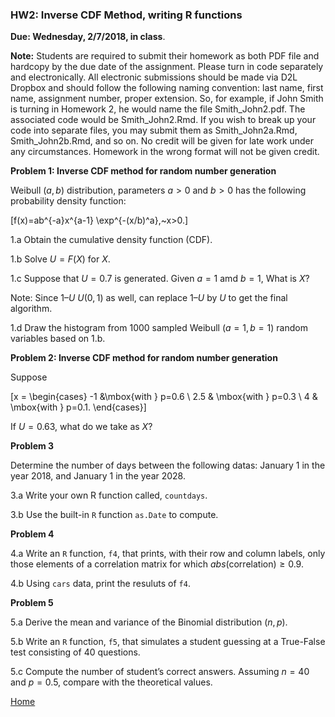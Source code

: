###  HW2: Inverse CDF Method, writing R functions

**Due: Wednesday, 2/7/2018, in class**.

**Note:**  Students are required to submit their homework as both PDF file and hardcopy by the due date of the assignment.
Please turn in code separately and electronically. All electronic submissions should be made via D2L Dropbox and should follow the following naming convention: last name, first name, assignment number, proper extension. So, for example, if John Smith is turning in Homework 2, he would name the file Smith_John2.pdf. The associated code would be Smith_John2.Rmd. If you wish to break up your code into separate files, you may submit them as Smith_John2a.Rmd, Smith_John2b.Rmd, and so on. 
No credit will be given for late work under any circumstances. Homework in the wrong format will not be given credit.

**Problem 1:  Inverse CDF method for random number generation**

Weibull $(a, b)$ distribution, parameters $a > 0$ and $b > 0$ has the following probability density function: 

\[f(x)=ab^{-a}x^{a-1} \exp^{-(x/b)^a},~x>0.\]

1.a Obtain the cumulative density function (CDF).

1.b  Solve $U = F(X)$ for $X$.

1.c Suppose that $U=0.7$ is generated. Given $a=1$ amd $b=1$, What is $X$?

Note: Since $1 – U ~ U(0, 1)$ as well, can replace $1 – U$ by $U$ to get the final algorithm.

1.d Draw the histogram from 1000 sampled  Weibull $(a=1,b=1)$ random variables based on 1.b.

**Problem 2: Inverse CDF method for random number generation**

Suppose

\[x = \begin{cases} -1 &\mbox{with } p=0.6 \\
2.5 & \mbox{with } p=0.3 \\
4 & \mbox{with } p=0.1. \end{cases}\]

If $U=0.63$, what do we take as $X?$

**Problem 3**

 Determine the number of days between the following datas: January 1 in the year 2018, and January 1 in the year 2028.

3.a Write your own R function called, `countdays`.

3.b Use the built-in `R` function `as.Date` to compute. 

 **Problem 4**

4.a Write an `R` function, `f4`,  that prints, with their row and column labels, only those elements of a correlation matrix for which $abs(\mbox{correlation})\geq 0.9$.

4.b Using `cars` data, print the resuluts of `f4`. 

**Problem 5**

5.a Derive the mean and variance of the Binomial distribution $(n,p)$.

5.b  Write an `R` function, `f5`, that simulates a student guessing at a True-False test consisting of 40 questions. 

5.c  Compute the  number of student’s correct answers. 
 Assuming $n=40$ and $p=0.5$, compare with the theoretical values.


[Home](https://github.com/younghhk/STT461)
